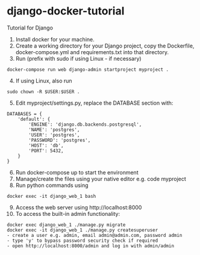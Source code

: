 # django-docker-tutorial
Tutorial for Django

1. Install docker for your machine.
2. Create a working directory for your Django project, copy the Dockerfile, docker-compose.yml and requirements.txt into that directory.
3. Run (prefix with sudo if using Linux - if necessary) 
```
docker-compose run web django-admin startproject myproject .
```
4. If using Linux, also run
```
sudo chown -R $USER:$USER .
```
5. Edit myproject/settings.py, replace the DATABASE section with:
```
DATABASES = {
    'default': {
        'ENGINE': 'django.db.backends.postgresql',
        'NAME': 'postgres',
        'USER': 'postgres',
        'PASSWORD': 'postgres',
        'HOST': 'db',
        'PORT': 5432,
    }
}
``` 
6. Run docker-compose up to start the environment
7. Manage/create the files using your native editor e.g. code myproject
8. Run python commands using
```
docker exec -it django_web_1 bash
```
9. Access the web server using http://localhost:8000
10. To access the built-in admin functionality:
```
docker exec django_web_1 ./manage.py migrate
docker exec -it django_web_1 ./manage.py createsuperuser
- create a user e.g. admin, email admin@admin.com, password admin
- type 'y' to bypass password security check if required
- open http://localhost:8000/admin and log in with admin/admin
```
